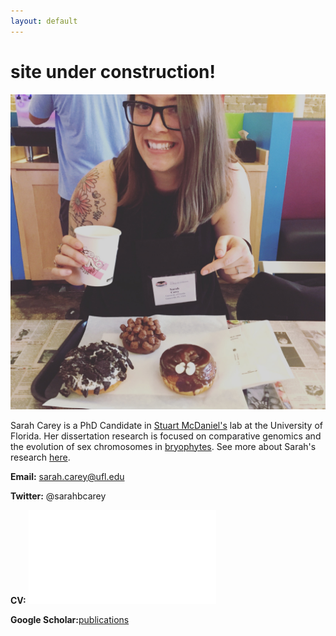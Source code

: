 ```yaml
---
layout: default
---
```


# site under construction!

![Sarah](/Images/sarahcarey.jpg)


Sarah Carey is a PhD Candidate in [Stuart McDaniel's](https://mcdaniellab.biology.ufl.edu/) lab at the University of Florida. Her dissertation research is focused on comparative genomics and the evolution of sex chromosomes in [bryophytes](https://en.wikipedia.org/wiki/Bryophyte). See more about Sarah's research [here](./research.html).


**Email:** sarah.carey@ufl.edu

**Twitter:** @sarahbcarey

**CV:** ![SarahCV](/Carey_Sarah_CV_nov2018.pdf)

**Google Scholar:**[publications](https://scholar.google.com/citations?user=yIXDh60AAAAJ&hl=en)


